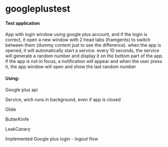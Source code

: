 # googleplustest
<h4>Test application</h4> 

App with login window using google plus account, and if the login is correct, it open a new window with 2 head tabs (framgents)
to switch between them (dummy content just to see the difference).
when the app is opened, it will automatically start a service.
every 10 seconds, the service will generate a random number and display it on the bottom part of the app.
if the app is not in focus, a notification will appear and when the user press it, the app window will open and 
show the last random number

<h4>Using:</h4>

Google plus api

Service, wich runs in background, even if app is closed

Glide

ButterKinfe

LeakCanary

Implemented Google plus login - logout flow
